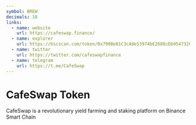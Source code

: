```yaml
---
symbol: BREW
decimals: 18
links:
  - name: website
    url: https://cafeswap.finance/
  - name: explorer
    url: https://bscscan.com/token/0x790Be81C3cA0e53974bE2688cDb954732C9862e1
  - name: twitter
    url: https://twitter.com/cafeswapfinance
  - name: telegram
    url: https://t.me/CafeSwap
---
```


# CafeSwap Token

CafeSwap is a revolutionary yield farming and staking platform on Binance Smart Chain
